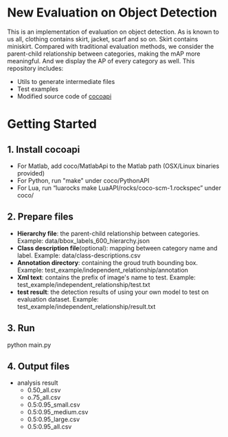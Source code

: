 # New Evaluation on Object Detection
This is an implementation of evaluation on object detection. As is known to us all, clothing contains skirt, jacket, scarf and so on. Skirt contains miniskirt. 
Compared with traditional evaluation methods, we consider the parent-child relationship between categories, making the mAP more meaningful. And we display the AP of every category as well.
This repository includes:
- Utils to generate intermediate files
- Test examples
- Modified source code of [cocoapi](https://github.com/cocodataset/cocoapi)
# Getting Started
## 1. Install cocoapi
- For Matlab, add coco/MatlabApi to the Matlab path (OSX/Linux binaries provided)
- For Python, run "make" under coco/PythonAPI
- For Lua, run “luarocks make LuaAPI/rocks/coco-scm-1.rockspec” under coco/
## 2. Prepare files
- **Hierarchy file**: the parent-child relationship between categories. Example: data/bbox_labels_600_hierarchy.json
- **Class description file**(optional): mapping between category name and label. Example: data/class-descriptions.csv
- **Annotation directory**: containing the groud truth bounding box. Example: test_example/independent_relationship/annotation
- **Xml text**: contains the prefix of image's name to test. Example: test_example/independent_relationship/test.txt
- **test result**: the detection results of using your own model to test on evaluation dataset. Example: test_example/independent_relationship/result.txt
## 3. Run
python main.py
## 4. Output files
- analysis result
	- 0.50_all.csv
	- o.75_all.csv
	- 0.5:0.95_small.csv
	- 0.5:0.95_medium.csv
	- 0.5:0.95_large.csv
	- 0.5:0.95_all.csv
	
	

